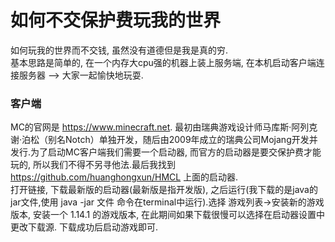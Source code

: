 # 如何不交保护费玩我的世界
如何玩我的世界而不交钱, 虽然没有道德但是我是真的穷.</br>
基本思路是简单的, 在一个内存大cpu强的机器上装上服务端, 在本机启动客户端连接服务器 --> 大家一起愉快地玩耍.</br>
### 客户端
MC的官网是 https://www.minecraft.net. 最初由瑞典游戏设计师马库斯·阿列克谢·泊松（别名Notch）单独开发，随后由2009年成立的瑞典公司Mojang开发并发行.为了启动MC客户端我们需要一个启动器, 而官方的启动器是要交保护费才能玩的, 所以我们不得不另寻他法.最后我找到 https://github.com/huanghongxun/HMCL 上面的启动器. </br>
打开链接, 下载最新版的启动器(最新版是指开发版), 之后运行(我下载的是java的jar文件,使用 java -jar 文件 命令在terminal中运行).选择 游戏列表->安装新的游戏版本, 安装一个 1.14.1 的游戏版本, 在此期间如果下载很慢可以选择在启动器设置中更改下载源. 下载成功后启动游戏即可.</br>
